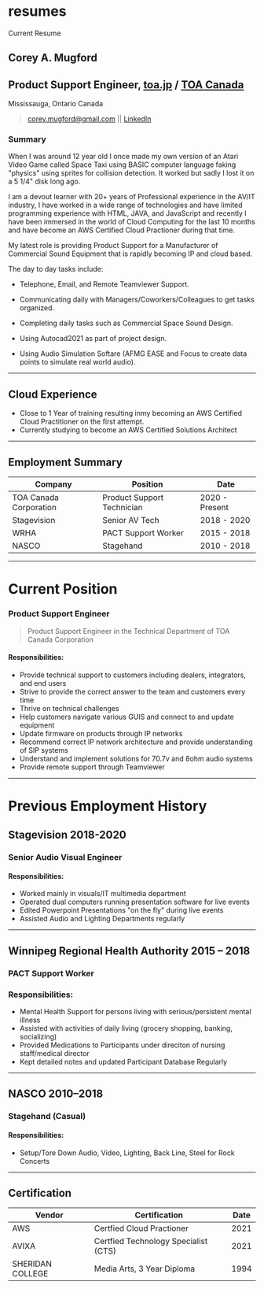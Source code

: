 # resumes
Current Resume
## Corey A. Mugford 
## Product Support Engineer, [toa.jp](https://www.toa.jp) / [TOA Canada](https://www.toacanada.com)
Mississauga, Ontario Canada

> corey.mugford@gmail.com || [LinkedIn](https://www.linkedin.com/in/coreyallanmugford/corey.mugford@gmail.com "LinkedIn")

### Summary

When I was around 12 year old I once made my own version of an Atari Video Game called Space Taxi using BASIC computer language faking "physics" using sprites for collision detection. It worked but sadly I lost it on a 5 1/4" disk long ago.

I am a devout learner with 20+ years of Professional experience in the AV/IT industry, I have worked in a wide range of technologies and have limited programming experience with HTML, JAVA, and JavaScript and recently I have been immersed in the world of Cloud Computing for the last 10 months and have become an AWS Certified Cloud Practioner during that time.

My latest role is providing Product Support for a Manufacturer of Commercial Sound Equipment that is rapidly becoming IP and cloud based.

The day to day tasks include:

* Telephone, Email, and Remote Teamviewer Support.

* Communicating daily with Managers/Coworkers/Colleagues to get tasks organized.

* Completing daily tasks such as Commercial Space Sound Design.

* Using Autocad2021 as part of project design.

* Using Audio Simulation Softare (AFMG EASE and Focus to create data points to simulate real world audio).

------

## Cloud Experience 
* Close to 1 Year of training resulting inmy becoming an AWS Certified Cloud Practitioner on the first attempt.
* Currently studying to become an AWS Certified Solutions Architect

------

## Employment Summary
| Company   | Position | Date |   
| ----------- | ----------- |----------- | 
| TOA Canada Corporation | Product Support Technician| 2020 - Present |
| Stagevision | Senior AV Tech  | 2018 - 2020
| WRHA | PACT Support Worker | 2015 - 2018
| NASCO | Stagehand | 2010 - 2018

---
# Current Position

### Product Support Engineer
> Product Support Engineer in the Technical Department of TOA Canada Corporation

#### Responsibilities: 
* Provide technical support to customers including dealers, integrators, and end users
* Strive to provide the correct answer to the team and customers every time
* Thrive on technical challenges
* Help customers navigate various GUIS and connect to and update equipment
* Update firmware on products through IP networks
* Recommend correct IP network architecture and provide understanding of SIP systems
* Understand and implement solutions for 70.7v and 8ohm audio systems
* Provide remote support through Teamviewer
---

# Previous Employment History
## Stagevision						       2018-2020
### Senior Audio Visual Engineer
#### Responsibilities: 
+ Worked mainly in visuals/IT multimedia department
+ Operated dual computers running presentation software for live events
+ Edited Powerpoint Presentations "on the fly" during live events
+ Assisted Audio and Lighting Departments regularly
---
## Winnipeg Regional Health Authority			       2015 – 2018
### PACT Support Worker
### Responsibilities: 

* Mental Health Support for persons living with serious/persistent mental illness
* Assisted with activities of daily living (grocery shopping, banking, socializing)
* Provided Medications to Participants under direciton of nursing staff/medical director
* Kept detailed notes and updated Participant Database Regularly
---

## NASCO							     2010–2018
### Stagehand (Casual)

#### Responsibilities: 
+ Setup/Tore Down Audio, Video, Lighting, Back Line, Steel for Rock Concerts

---

## Certification
| Vendor    | Certification | Date |   
| ----------- | ----------- |----------- | 
| AWS | Certfied Cloud Practioner | 2021
|AVIXA | Certfied Technology Specialist (CTS) | 2021
| SHERIDAN COLLEGE | Media Arts, 3 Year Diploma | 1994  
